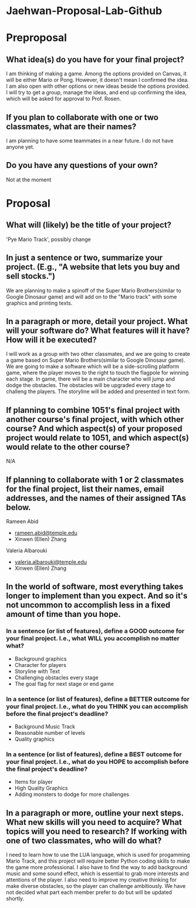 # Jaehwan-Proposal-Lab-Github

# Preproposal

## What idea(s) do you have for your final project?
I am thinking of making a game. Among the options provided on Canvas, it will be either Mario or Pong. However, it doesn't mean I confirmed the idea. I am also open with other options or new ideas beside the options provided. I will try to get a group, manage the ideas, and end up confirming the idea, which will be asked for approval to Prof. Rosen.   


## If you plan to collaborate with one or two classmates, what are their names?
I am planning to have some teammates in a near future. I do not have anyone yet. 

## Do you have any questions of your own?
Not at the moment

# Proposal

## What will (likely) be the title of your project?

'Pye Mario Track', possibly change 

## In just a sentence or two, summarize your project. (E.g., "A website that lets you buy and sell stocks.")

We are planning to make a spinoff of the Super Mario Brothers(similar to Google Dinosaur game) and will add on to the "Mario track" with some graphics and printing texts.

## In a paragraph or more, detail your project. What will your software do? What features will it have? How will it be executed?

I will work as a group with two other classmates, and we are going to create a game based on Super Mario Brothers(similar to Google Dinosaur game). We are going to make a software which will be a side-scrolling platform game, where the player moves to the right to touch the flagpole for winning each stage. In game, there will be a main character who will jump and dodge the obstacles. The obstacles will be upgraded every stage to challeng the players. The storyline will be added and presented in text form.  

## If planning to combine 1051's final project with another course's final project, with which other course? And which aspect(s) of your proposed project would relate to 1051, and which aspect(s) would relate to the other course?

N/A

## If planning to collaborate with 1 or 2 classmates for the final project, list their names, email addresses, and the names of their assigned TAs below.

Rameen Abid
- rameen.abid@temple.edu
- Xinwen (Ellen) Zhang

Valeria Albarouki
- valeria.albarouki@temple.edu
- Xinwen (Ellen) Zhang

## In the world of software, most everything takes longer to implement than you expect. And so it's not uncommon to accomplish less in a fixed amount of time than you hope.

### In a sentence (or list of features), define a GOOD outcome for your final project. I.e., what WILL you accomplish no matter what?

- Background graphics
- Character for players
- Storyline with Text
- Challenging obstacles every stage
- The goal flag for next stage or end game

### In a sentence (or list of features), define a BETTER outcome for your final project. I.e., what do you THINK you can accomplish before the final project's deadline?

- Background Music Track
- Reasonable number of levels
- Quality graphics

### In a sentence (or list of features), define a BEST outcome for your final project. I.e., what do you HOPE to accomplish before the final project's deadline?

- Items for player
- High Quality Graphics
- Adding monsters to dodge for more challenges

## In a paragraph or more, outline your next steps. What new skills will you need to acquire? What topics will you need to research? If working with one of two classmates, who will do what?

I need to learn how to use the LUA language, which is used for progamming Mario Track, and this project will require better Python coding skills to make the game more professional. I also have to find the way to add background music and some sound effect, which is essential to grab more interests and attentions of the player. I also need to improve my creative thinking for make diverse obstacles, so the player can challenge ambitiously. We have not decided what part each member prefer to do but will be updated shortly.
